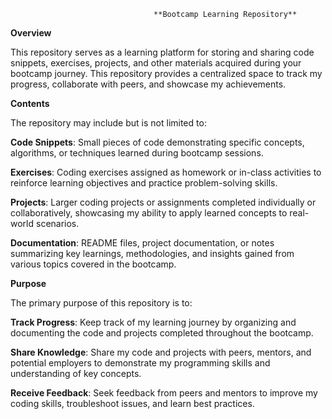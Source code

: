
                                    **Bootcamp Learning Repository**
**Overview**

This repository serves as a learning platform for storing and sharing code snippets, exercises, projects, and other materials acquired during your bootcamp journey. This repository provides a centralized space to track my progress, collaborate with peers, and showcase my achievements.



**Contents**

The repository may include but is not limited to:

**Code Snippets**: Small pieces of code demonstrating specific concepts, algorithms, or techniques learned during bootcamp sessions.

**Exercises**: Coding exercises assigned as homework or in-class activities to reinforce learning objectives and practice problem-solving skills.

**Projects**: Larger coding projects or assignments completed individually or collaboratively, showcasing my ability to apply learned concepts to real-world scenarios.

**Documentation**: README files, project documentation, or notes summarizing key learnings, methodologies, and insights gained from various topics covered in the bootcamp.




**Purpose**

The primary purpose of this repository is to:

**Track Progress**: Keep track of my learning journey by organizing and documenting the code and projects completed throughout the bootcamp.

**Share Knowledge**: Share my code and projects with peers, mentors, and potential employers to demonstrate my programming skills and understanding of key concepts.

**Receive Feedback**: Seek feedback from peers and mentors to improve my coding skills, troubleshoot issues, and learn best practices.

